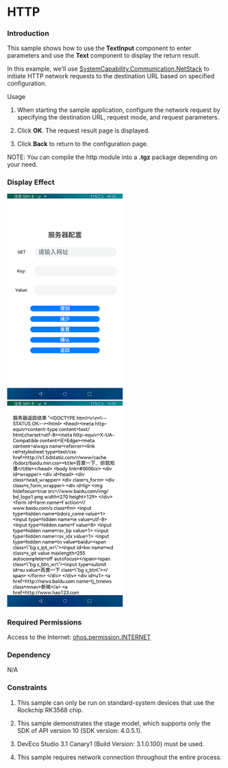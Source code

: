 # HTTP

### Introduction

This sample shows how to use the **TextInput** component to enter parameters and use the **Text** component to display the return result.

In this example, we'll use [SystemCapability.Communication.NetStack](https://gitee.com/openharmony/docs/blob/master/en/application-dev/reference/apis/js-apis-http.md) to initiate HTTP network requests to the destination URL based on specified configuration.

Usage

1. When starting the sample application, configure the network request by specifying the destination URL, request mode, and request parameters.

2. Click **OK**. The request result page is displayed.

3. Click **Back** to return to the configuration page.

NOTE: You can compile the http module into a **.tgz** package depending on your need.

### Display Effect

![](screenshots/device/index.png) ![](screenshots/device/result.png)

### Required Permissions

Access to the Internet: [ohos.permission.INTERNET](https://gitee.com/openharmony/docs/blob/master/en/application-dev/security/permission-list.md)

### Dependency

N/A

### Constraints

1. This sample can only be run on standard-system devices that use the Rockchip RK3568 chip.

2. This sample demonstrates the stage model, which supports only the SDK of API version 10 (SDK version: 4.0.5.1).

3. DevEco Studio 3.1 Canary1 (Build Version: 3.1.0.100) must be used.

4. This sample requires network connection throughout the entire process.
